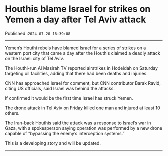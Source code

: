 # Houthis blame Israel for strikes on Yemen a day after Tel Aviv attack

Published :`2024-07-20 16:39:08`

---

Yemen’s Houthi rebels have blamed Israel for a series of strikes on a western port city that came a day after the Houthis claimed a deadly attack on the Israeli city of Tel Aviv.

The Houthi-run Al Masirah TV reported airstrikes in Hodeidah on Saturday targeting oil facilities, adding that there had been deaths and injuries.

CNN has approached Israel for comment, but CNN contributor Barak Ravid, citing US officials, said Israel was behind the attacks.

If confirmed it would be the first time Israel has struck Yemen.

The drone attack in Tel Aviv on Friday killed one man and injured at least 10 others.

The Iran-back Houthis said the attack was a response to Israel’s war in Gaza, with a  spokesperson saying operation was performed by a new drone capable of “bypassing the enemy’s interception systems.”

This is a developing story and will be updated.

---

